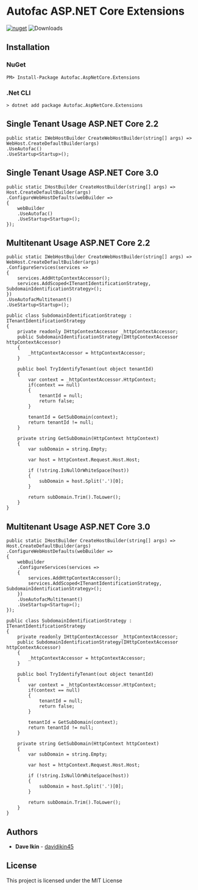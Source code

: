 # Autofac ASP.NET Core Extensions
[![nuget](https://img.shields.io/nuget/v/Autofac.AspNetCore.Extensions.svg)](https://www.nuget.org/packages/Autofac.AspNetCore.Extensions/) ![Downloads](https://img.shields.io/nuget/dt/Autofac.AspNetCore.Extensions.svg "Downloads")

## Installation

### NuGet
```
PM> Install-Package Autofac.AspNetCore.Extensions
```

### .Net CLI
```
> dotnet add package Autofac.AspNetCore.Extensions
```

## Single Tenant Usage ASP.NET Core 2.2
```
public static IWebHostBuilder CreateWebHostBuilder(string[] args) =>
WebHost.CreateDefaultBuilder(args)
.UseAutofac()
.UseStartup<Startup>();
```

## Single Tenant Usage ASP.NET Core 3.0
```
public static IHostBuilder CreateHostBuilder(string[] args) =>
Host.CreateDefaultBuilder(args)
.ConfigureWebHostDefaults(webBuilder =>
{
	webBuilder
	.UseAutofac()
	.UseStartup<Startup>();
});
```

## Multitenant Usage ASP.NET Core 2.2
```
public static IWebHostBuilder CreateWebHostBuilder(string[] args) =>
WebHost.CreateDefaultBuilder(args)
.ConfigureServices(services =>
{
	services.AddHttpContextAccessor();
	services.AddScoped<ITenantIdentificationStrategy, SubdomainIdentificationStrategy>();
})
.UseAutofacMultitenant()
.UseStartup<Startup>();

public class SubdomainIdentificationStrategy : ITenantIdentificationStrategy
{
	private readonly IHttpContextAccessor _httpContextAccessor;
	public SubdomainIdentificationStrategy(IHttpContextAccessor httpContextAccessor)
	{
		_httpContextAccessor = httpContextAccessor;
	}

	public bool TryIdentifyTenant(out object tenantId)
	{
		var context = _httpContextAccessor.HttpContext;
		if(context == null)
		{
			tenantId = null;
			return false;
		}

		tenantId = GetSubDomain(context);
		return tenantId != null;
	}

	private string GetSubDomain(HttpContext httpContext)
	{
		var subDomain = string.Empty;

		var host = httpContext.Request.Host.Host;

		if (!string.IsNullOrWhiteSpace(host))
		{
			subDomain = host.Split('.')[0];
		}

		return subDomain.Trim().ToLower();
	}
}
```

## Multitenant Usage ASP.NET Core 3.0
```
public static IHostBuilder CreateHostBuilder(string[] args) =>
Host.CreateDefaultBuilder(args)
.ConfigureWebHostDefaults(webBuilder =>
{
	webBuilder
	.ConfigureServices(services =>
	{
		services.AddHttpContextAccessor();
		services.AddScoped<ITenantIdentificationStrategy, SubdomainIdentificationStrategy>();
	})
	.UseAutofacMultitenant()
	.UseStartup<Startup>();
});

public class SubdomainIdentificationStrategy : ITenantIdentificationStrategy
{
	private readonly IHttpContextAccessor _httpContextAccessor;
	public SubdomainIdentificationStrategy(IHttpContextAccessor httpContextAccessor)
	{
		_httpContextAccessor = httpContextAccessor;
	}

	public bool TryIdentifyTenant(out object tenantId)
	{
		var context = _httpContextAccessor.HttpContext;
		if(context == null)
		{
			tenantId = null;
			return false;
		}

		tenantId = GetSubDomain(context);
		return tenantId != null;
	}

	private string GetSubDomain(HttpContext httpContext)
	{
		var subDomain = string.Empty;

		var host = httpContext.Request.Host.Host;

		if (!string.IsNullOrWhiteSpace(host))
		{
			subDomain = host.Split('.')[0];
		}

		return subDomain.Trim().ToLower();
	}
}
```

## Authors

* **Dave Ikin** - [davidikin45](https://github.com/davidikin45)


## License

This project is licensed under the MIT License